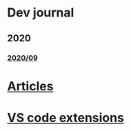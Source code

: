 # Dev journal
## 2020
### [2020/09](./_posts/dev/2020-09-21-dev-2020-09.md)

# [Articles](./articles)
# [VS code extensions](vs-code-extensions.md)
